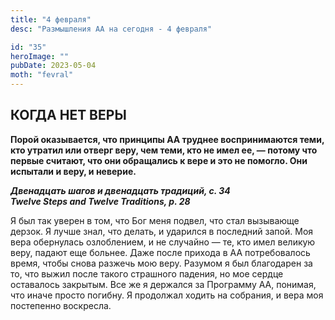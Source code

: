 ```yaml
---
title: "4 февраля"
desc: "Размышления АА на сегодня - 4 февраля"

id: "35"
heroImage: ""
pubDate: 2023-05-04
moth: "fevral"
---
```


## КОГДА НЕТ ВЕРЫ

**Порой оказывается, что принципы АА труднее воспринимаются теми, кто утратил
или отверг веру, чем теми, кто не имел ее, — потому что первые считают, что
они обращались к вере и это не помогло. Они испытали и веру, и неверие.**

**_Двенадцать шагов и двенадцать традиций, с. 34  
Twelve Steps and Twelve Traditions, p. 28_**

Я был так уверен в том, что Бог меня подвел, что стал вызывающе дерзок. Я
лучше знал, что делать, и ударился в последний запой. Моя вера обернулась
озлоблением, и не случайно — те, кто имел великую веру, падают еще больнее.
Даже после прихода в АА потребовалось время, чтобы снова разжечь мою веру.
Разумом я был благодарен за то, что выжил после такого страшного падения, но
мое сердце оставалось закрытым. Все же я держался за Программу АА, понимая,
что иначе просто погибну. Я продолжал ходить на собрания, и вера моя
постепенно воскресла.
